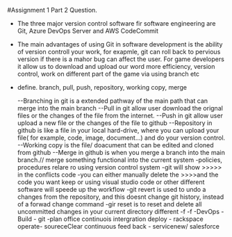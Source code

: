 #Assignment 1 Part 2 Question. 
- The three major version control software fir software engineering are Git,  Azure DevOps Server and AWS CodeCommit<br><p>
- The main advantages of using Git in software development is the ability of version controll your work, for exapmle, git can roll back to pervious version if there is a mahor bug can affect the user. For game developers it allow us to download and upload our word more efficiency, version control, work on different part of the game via using branch etc<br><p>
- define. branch, pull, push, repository, working copy, merge<p>
--Branching in git is a extended pathway of the main path that can merge into the main branch
--Pull in git allow user download the orignal files or the changes of the file from the internet.
--Push in git allow user upload a new file or the changes of the file to github
--Repository in github is like a file in your local hard-drive, where you can upload your file( for example, code, image, document...) and do your version control.
--Working copy is the file/ doacument that can be edited and cloned from github
--Merge in github is when you merge a branch into the main branch.// merge something functional into the current system
-policies, procedures relare ro using version control system
-git will show >>>>> in the conflicts code 
-you can either manually delete the >>>>and the code you want keep or using visual studio code or other different software will speede up the workflow
-git revert is used to undo a changes from the repository, and this doesnt change git history, instead of a forwad change command
-gir reset is to reset and delete all uncommitted changes in your current directory
different
-f
-f
-DevOps
-Build - git
-plan office
continuois intergration 
deploy - rackspace
operate- soureceClear
continuous feed back - servicenew/ salesforce